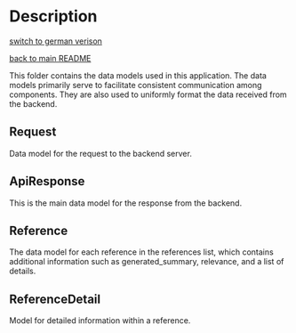 # Description
[switch to german verison](/Frontend/app/GAEP/src/app/models/README_deutsch.md)

[back to main README](/README.md)

This folder contains the data models used in this application. The data models primarily serve to facilitate consistent communication among components. They are also used to uniformly format the data received from the backend.

## Request
Data model for the request to the backend server.

## ApiResponse
This is the main data model for the response from the backend.

## Reference
The data model for each reference in the references list, which contains additional information such as generated_summary, relevance, and a list of details.

## ReferenceDetail
Model for detailed information within a reference.